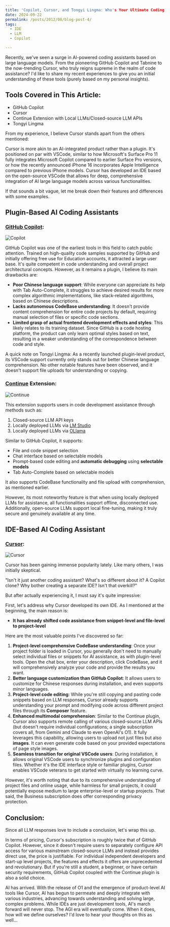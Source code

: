 ```yaml
---
title: 'Copilot, Cursor, and Tongyi Lingma: Who's Your Ultimate Coding Assistant?'
date: 2024-09-22
permalink: /posts/2012/08/blog-post-4/
tags:
  - IDE
  - LLM
  - Copilot

---
```


Recently, we've seen a surge in AI-powered coding assistants based on large language models. From the pioneering GitHub Copilot and Tabnine to the now-trending Cursor, who truly reigns supreme in the realm of code assistance? I'd like to share my recent experiences to give you an initial understanding of these tools (purely based on my personal insights).

## Tools Covered in This Article:

- GitHub Copilot
- Cursor
- Continue Extension with Local LLMs/Closed-source LLM APIs
- Tongyi Lingma

From my experience, I believe Cursor stands apart from the others mentioned:

Cursor is more akin to an AI-integrated product rather than a plugin. It's positioned on par with VSCode, similar to how Microsoft's Surface Pro 11 fully integrates Microsoft Copilot compared to earlier Surface Pro versions, or how the recently announced iPhone 16 incorporates Apple Intelligence compared to previous iPhone models. Cursor has developed an IDE based on the open-source VSCode that allows for deep, comprehensive integration of AI large language models across various functionalities.

If that sounds a bit vague, let me break down their features and differences with some examples.

## Plugin-Based AI Coding Assistants

### [GitHub Copilot](https://github.com/features/copilot):

![Copilot](https://i-blog.csdnimg.cn/direct/d244511038624178898d07f4b24bfd62.png#pic_center)

GitHub Copilot was one of the earliest tools in this field to catch public attention. Trained on high-quality code samples supported by GitHub and initially offering free use for Education accounts, it attracted a large user base. It's quite competent in code understanding and overall project architectural concepts. However, as it remains a plugin, I believe its main drawbacks are:

- **Poor Chinese language support**: While everyone can appreciate its help with Tab Auto-Complete, it struggles to achieve desired results for more complex algorithmic implementations, like stack-related algorithms, based on Chinese descriptions.
- **Lacks autonomous CodeBase understanding**: It doesn't provide content comprehension for entire code projects by default, requiring manual selection of files or specific code sections.
- **Limited grasp of actual frontend development effects and styles**: This likely relates to its training dataset. Since GitHub is a code hosting platform, the product can only learn optimal styles based on text, resulting in a weaker understanding of the correspondence between code and style.

A quick note on Tongyi Lingma: As a recently launched plugin-level product, its VSCode support currently only stands out for better Chinese language comprehension. No other notable features have been observed, and it doesn't support file uploads for understanding or copying.

### [Continue](https://www.continue.dev/) Extension:

![Continue](https://i-blog.csdnimg.cn/direct/1cf0ae2aee934f8180398f05d1815163.png#pic_center)

This extension supports users in code development assistance through methods such as:
1. Closed-source LLM API keys
2. Locally deployed LLMs via [LM Studio](https://lmstudio.ai/)
3. Locally deployed LLMs via [OLlama](https://ollama.com/)

Similar to GitHub Copilot, it supports:
- File and code snippet selection
- Chat interface based on selectable models
- Prompt-based code editing and **automatic debugging** using **selectable models**
- Tab Auto-Complete based on selectable models

It also supports CodeBase functionality and file upload with comprehension, as mentioned earlier.

However, its most noteworthy feature is that when using locally deployed LLMs for assistance, all functionalities support offline, disconnected use. Additionally, open-source LLMs support local fine-tuning, making it truly secure and genuinely available at any time.

## IDE-Based AI Coding Assistant

### [Cursor](https://www.cursor.com/):

![Cursor](https://i-blog.csdnimg.cn/direct/0adff003d847418cab695925cd155aba.png#pic_center)

Cursor has been gaining immense popularity lately. Like many others, I was initially skeptical.

"Isn't it just another coding assistant? What's so different about it? A Copilot clone? Why bother creating a separate IDE? Isn't that overkill?"

But after actually experiencing it, I must say it's quite impressive:

First, let's address why Cursor developed its own IDE. As I mentioned at the beginning, the main reason is:
- **It has already shifted code assistance from snippet-level and file-level to project-level**

Here are the most valuable points I've discovered so far:

1. **Project-level comprehensive CodeBase understanding**: Once your project folder is loaded in Cursor, you generally don't need to manually select individual files or snippets for AI assistance, as with plugin-level tools. Open the chat box, enter your description, click CodeBase, and it will comprehensively analyze your code and provide the results you want.
2. **Better language customization than GitHub Copilot**: It allows users to customize for Chinese responses during installation, and even supports minor languages.
3. **Project-level code editing**: While you're still copying and pasting code snippets based on LLM responses, Cursor already supports understanding your prompt and modifying code across different project files through its **Composer** feature.
4. **Enhanced multimodal comprehension**: Similar to the Continue plugin, Cursor also supports remote calling of various closed-source LLM APIs (but doesn't require individual configurations; a single subscription covers all, from Gemini and Claude to even OpenAI's O1). It fully leverages this capability, allowing users to upload not just files but also **images**. It can even generate code based on your provided expectations of page style images.
5. **Seamless transition for original VSCode users**: During installation, it allows original VSCode users to synchronize plugins and configuration files. Whether it's the IDE interface style or familiar plugins, Cursor enables VSCode veterans to get started with virtually no learning curve.

However, it's worth noting that due to its comprehensive understanding of project files and online usage, while harmless for small projects, it could potentially expose medium to large enterprise-level or startup projects. That said, the Business subscription does offer corresponding privacy protection.

## Conclusion:

Since all LLM responses love to include a conclusion, let's wrap this up.

In terms of pricing, Cursor's subscription is roughly twice that of GitHub Copilot. However, since it doesn't require users to separately configure API access for various mainstream closed-source LLMs and instead provides direct use, the price is justifiable. For individual independent developers and start-up level projects, the features and effects it offers are unprecedented and revolutionary. But if you're still a student, a beginner, or have certain security requirements, GitHub Copilot coupled with the Continue plugin is also a solid choice.

AI has arrived. With the release of O1 and the emergence of product-level AI tools like Cursor, AI has begun to permeate and deeply integrate with various industries, advancing towards understanding and solving large, complex problems. While IDEs are just development tools, AI's march forward will never stop. The AGI era will eventually come. When it does, how will we define ourselves? I'd love to hear your thoughts on this as well...
